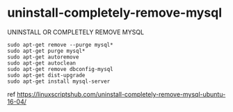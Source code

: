# uninstall-completely-remove-mysql
UNINSTALL OR COMPLETELY REMOVE MYSQL

```
sudo apt-get remove --purge mysql*
sudo apt-get purge mysql*
sudo apt-get autoremove
sudo apt-get autoclean
sudo apt-get remove dbconfig-mysql
sudo apt-get dist-upgrade
sudo apt-get install mysql-server

```

ref https://linuxscriptshub.com/uninstall-completely-remove-mysql-ubuntu-16-04/
